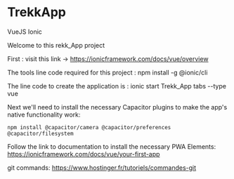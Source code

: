 # TrekkApp
VueJS Ionic

Welcome to this rekk_App project 

First : visit this link -> https://ionicframework.com/docs/vue/overview

The tools line code required for this project :
     npm install -g @ionic/cli

The line code to create the application is : 
    ionic start Trekk_App tabs --type vue

Next we'll need to install the necessary Capacitor plugins to make the app's native functionality work:

    npm install @capacitor/camera @capacitor/preferences @capacitor/filesystem

Follow the link to documentation to install the necessary PWA Elements​:
    https://ionicframework.com/docs/vue/your-first-app
    
git commands: https://www.hostinger.fr/tutoriels/commandes-git